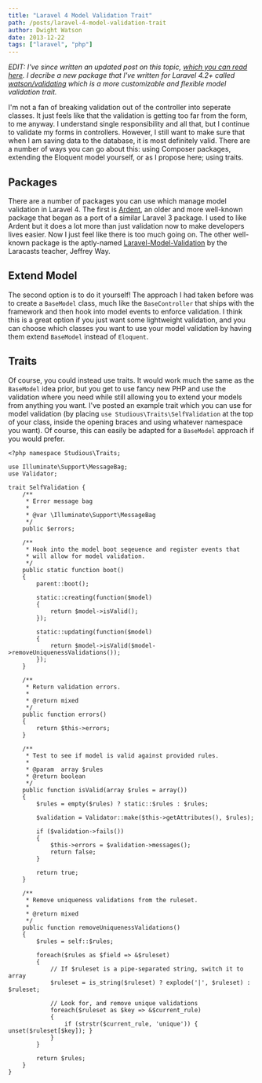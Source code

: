 ```yaml
---
title: "Laravel 4 Model Validation Trait"
path: /posts/laravel-4-model-validation-trait
author: Dwight Watson
date: 2013-12-22
tags: ["laravel", "php"]
---
```


*EDIT: I've since written an updated post on this topic, [which you can read here](https://www.dwightwatson.com/post/model-validation-in-laravel-using-traits). I decribe a new package that I've written for Laravel 4.2+ called [watson/validating](https://github.com/dwightwatson/validating) which is a more customizable and flexible model validation trait.*

I'm not a fan of breaking validation out of the controller into seperate classes. It just feels like that the validation is getting too far from the form, to me anyway. I understand single responsibility and all that, but I continue to validate my forms in controllers. However, I still want to make sure that when I am saving data to the database, it is most definitely valid. There are a number of ways you can go about this: using Composer packages, extending the Eloquent model yourself, or as I propose here; using traits.

## Packages
There are a number of packages you can use which manage model validation in Laravel 4. The first is [Ardent](https://github.com/laravelbook/ardent), an older and more well-known package that began as a port of a similar Laravel 3 package. I used to like Ardent but it does a lot more than just validation now to make developers lives easier. Now I just feel like there is too much going on. The other well-known package is the aptly-named [Laravel-Model-Validation](https://github.com/JeffreyWay/Laravel-Model-Validation) by the Laracasts teacher, Jeffrey Way.

## Extend Model
The second option is to do it yourself! The approach I had taken before was to create a `BaseModel` class, much like the `BaseController` that ships with the framework and then hook into model events to enforce validation. I think this is a great option if you just want some lightweight validation, and you can choose which classes you want to use your model validation by having them extend `BaseModel` instead of `Eloquent`.

## Traits
Of course, you could instead use traits. It would work much the same as the `BaseModel` idea prior, but you get to use fancy new PHP and use the validation where you need while still allowing you to extend your models from anything you want. I've posted an example trait which you can use for model validation (by placing `use Studious\Traits\SelfValidation` at the top of your class, inside the opening braces and using whatever namespace you want). Of course, this can easily be adapted for a `BaseModel` approach if you would prefer.

```
<?php namespace Studious\Traits;

use Illuminate\Support\MessageBag;
use Validator;

trait SelfValidation {
    /**
     * Error message bag
     *
     * @var \Illuminate\Support\MessageBag
     */
    public $errors;

    /**
     * Hook into the model boot seqeuence and register events that
     * will allow for model validation.
     */
    public static function boot()
    {
        parent::boot();

        static::creating(function($model)
        {
            return $model->isValid();
        });

        static::updating(function($model)
        {
            return $model->isValid($model->removeUniquenessValidations());
        });
    }

    /**
     * Return validation errors.
     *
     * @return mixed
     */
    public function errors()
    {
        return $this->errors;
    }

    /**
     * Test to see if model is valid against provided rules.
     *
     * @param  array $rules
     * @return boolean
     */
    public function isValid(array $rules = array())
    {
        $rules = empty($rules) ? static::$rules : $rules;

        $validation = Validator::make($this->getAttributes(), $rules);

        if ($validation->fails())
        {
            $this->errors = $validation->messages();
            return false;
        }

        return true;
    }

    /**
     * Remove uniqueness validations from the ruleset.
     *
     * @return mixed
     */
    public function removeUniquenessValidations()
    {
        $rules = self::$rules;

        foreach($rules as $field => &$ruleset)
        {
            // If $ruleset is a pipe-separated string, switch it to array
            $ruleset = is_string($ruleset) ? explode('|', $ruleset) : $ruleset;

            // Look for, and remove unique validations
            foreach($ruleset as $key => &$current_rule)
            {
                if (strstr($current_rule, 'unique')) { unset($ruleset[$key]); }
            }
        }

        return $rules;
    }
}
```
